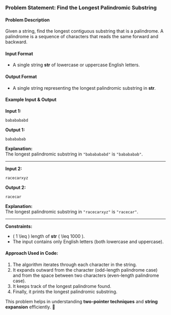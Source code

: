 ### **Problem Statement: Find the Longest Palindromic Substring**

#### **Problem Description**
Given a string, find the longest contiguous substring that is a palindrome. A palindrome is a sequence of characters that reads the same forward and backward.

#### **Input Format**
- A single string **str** of lowercase or uppercase English letters.

#### **Output Format**
- A single string representing the longest palindromic substring in **str**.

#### **Example Input & Output**

**Input 1:**
```
bababababd
```
**Output 1:**
```
babababab
```
**Explanation:**  
The longest palindromic substring in `"bababababd"` is `"babababab"`.

---

**Input 2:**
```
racecarxyz
```
**Output 2:**
```
racecar
```
**Explanation:**  
The longest palindromic substring in `"racecarxyz"` is `"racecar"`.

---

**Constraints:**
- \( 1 \leq \) length of **str** \( \leq 1000 \).
- The input contains only English letters (both lowercase and uppercase).

#### **Approach Used in Code:**
1. The algorithm iterates through each character in the string.
2. It expands outward from the character (odd-length palindrome case) and from the space between two characters (even-length palindrome case).
3. It keeps track of the longest palindrome found.
4. Finally, it prints the longest palindromic substring.

This problem helps in understanding **two-pointer techniques** and **string expansion** efficiently. 🚀